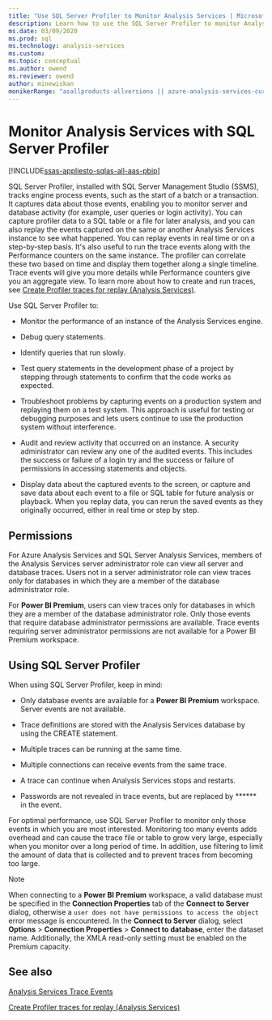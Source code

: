 ```yaml
---
title: "Use SQL Server Profiler to Monitor Analysis Services | Microsoft Docs"
description: Learn how to use the SQL Server Profiler to monitor Analysis Services to track engine process events.
ms.date: 03/09/2020
ms.prod: sql
ms.technology: analysis-services
ms.custom:
ms.topic: conceptual
ms.author: owend
ms.reviewer: owend
author: minewiskan
monikerRange: "asallproducts-allversions || azure-analysis-services-current || power-bi-premium-current || >= sql-analysis-services-2016"
---
```

#  Monitor Analysis Services with SQL Server Profiler

[!INCLUDE[ssas-appliesto-sqlas-all-aas-pbip](../includes/ssas-appliesto-sqlas-all-aas-pbip.md)]

  SQL Server Profiler, installed with SQL Server Management Studio (SSMS), tracks engine process events, such as the start of a batch or a transaction. It captures data about those events, enabling you to monitor server and database activity (for example, user queries or login activity). You can capture profiler data to a SQL table or a file for later analysis, and you can also replay the events captured on the same or another Analysis Services instance to see what happened. You can replay events in real time or on a step-by-step basis. It's also useful to run the trace events along with the Performance counters on the same instance. The profiler can correlate these two based on time and display them together along a single timeline. Trace events will give you more details while Performance counters give you an aggregate view. To learn more about how to create and run traces, see [Create Profiler traces for replay &#40;Analysis Services&#41;](../../analysis-services/instances/create-profiler-traces-for-replay-analysis-services.md).  
  
  Use SQL Server Profiler to:  
  
-   Monitor the performance of an instance of the Analysis Services engine.  
  
-   Debug query statements.  
  
-   Identify queries that run slowly.  
  
-   Test query statements in the development phase of a project by stepping through statements to confirm that the code works as expected.  
  
-   Troubleshoot problems by capturing events on a production system and replaying them on a test system. This approach is useful for testing or debugging purposes and lets users continue to use the production system without interference.  
  
-   Audit and review activity that occurred on an instance. A security administrator can review any one of the audited events. This includes the success or failure of a login try and the success or failure of permissions in accessing statements and objects.  
  
-   Display data about the captured events to the screen, or capture and save data about each event to a file or SQL table for future analysis or playback. When you replay data, you can rerun the saved events as they originally occurred, either in real time or step by step.  

## Permissions

For Azure Analysis Services and SQL Server Analysis Services, members of the Analysis Services server administrator role can view all server and database traces. Users not in a server administrator role can view traces only for databases in which they are a member of the database administrator role.

For **Power BI Premium**, users can view traces only for databases in which they are a member of the database administrator role. Only those events that require database administrator permissions are available. Trace events requiring server administrator permissions are not available for a Power BI Premium workspace.

## Using SQL Server Profiler

 When using SQL Server Profiler, keep in mind:  
  
-   Only database events are available for a **Power BI Premium** workspace. Server events are not available.

-   Trace definitions are stored with the Analysis Services database by using the CREATE statement.  
  
-   Multiple traces can be running at the same time.  
  
-   Multiple connections can receive events from the same trace.  
  
-   A trace can continue when Analysis Services stops and restarts.  
  
-   Passwords are not revealed in trace events, but are replaced by \*\*\*\*\*\* in the event.  
  
 For optimal performance, use SQL Server Profiler to monitor only those events in which you are most interested. Monitoring too many events adds overhead and can cause the trace file or table to grow very large, especially when you monitor over a long period of time. In addition, use filtering to limit the amount of data that is collected and to prevent traces from becoming too large.

> [!NOTE]
> When connecting to a **Power BI Premium** workspace, a valid database must be specified in the **Connection Properties** tab of the **Connect to Server** dialog, otherwise a  `user does not have permissions to access the object` error message is encountered. In the **Connect to Server** dialog, select **Options** > **Connection Properties** > **Connect to database**, enter the dataset name. Additionally, the XMLA read-only setting must be enabled on the Premium capacity.

## See also

 [Analysis Services Trace Events](https://docs.microsoft.com/analysis-services/trace-events/analysis-services-trace-events)   

 [Create Profiler traces for replay &#40;Analysis Services&#41;](../../analysis-services/instances/create-profiler-traces-for-replay-analysis-services.md)  

  
  
